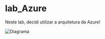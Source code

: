 # lab_Azure

Neste lab, decidi utilizar a arquitetura da Azure!

![Diagrama](https://drive.google.com/uc?id=1LmWiQz2sefBPg0wU0GciUw1AOnNJEgVt)
